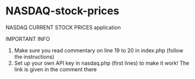 # NASDAQ-stock-prices
NASDAQ CURRENT STOCK PRICES application

IMPORTANT INFO
1) Make sure you read commentary on line 19 to 20 in index.php (follow the instructions)
2) Set up your own API key in nasdaq.php (first lines) to make it work! The link is given in the comment there
